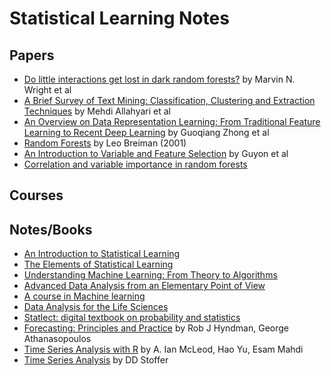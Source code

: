 # Statistical Learning Notes

## Papers
- [Do little interactions get lost in dark random forests?](https://www.ncbi.nlm.nih.gov/pmc/articles/PMC4815164/) by Marvin N. Wright et al
- [A Brief Survey of Text Mining: Classification, Clustering and Extraction Techniques](https://arxiv.org/abs/1707.02919v2) by Mehdi Allahyari et al
- [An Overview on Data Representation Learning: From Traditional Feature Learning to Recent Deep Learning](https://arxiv.org/abs/1611.08331v1) by Guoqiang Zhong et al
- [Random Forests](https://www.stat.berkeley.edu/~breiman/randomforest2001.pdf)  by Leo Breiman (2001)
- [An Introduction to Variable and Feature Selection](www.jmlr.org/papers/volume3/guyon03a/guyon03a.pdf) by Guyon et al
- [Correlation and variable importance in random forests](https://arxiv.org/abs/1310.5726)


## Courses


## Notes/Books
- [An Introduction to Statistical Learning](http://www-bcf.usc.edu/~gareth/ISL/)
- [The Elements of Statistical Learning](https://web.stanford.edu/~hastie/ElemStatLearn/)
- [Understanding Machine Learning: From Theory to Algorithms](http://www.cs.huji.ac.il/~shais/UnderstandingMachineLearning/)
- [Advanced Data Analysis from an Elementary Point of View](http://www.stat.cmu.edu/~cshalizi/ADAfaEPoV/)
- [A course in Machine learning](http://ciml.info/)
- [Data Analysis for the Life Sciences](https://leanpub.com/dataanalysisforthelifesciences)
- [Statlect: digital textbook on probability and statistics](https://statlect.com/)
- [Forecasting: Principles and Practice](http://otexts.org/fpp2/) by Rob J Hyndman, George Athanasopoulos
- [Time Series Analysis with R](www.stats.uwo.ca/faculty/aim/tsar/tsar.pdf) by A. Ian McLeod, Hao Yu, Esam Mahdi
- [Time Series Analysis](http://www.stat.pitt.edu/stoffer/tsa4/) by DD Stoffer
